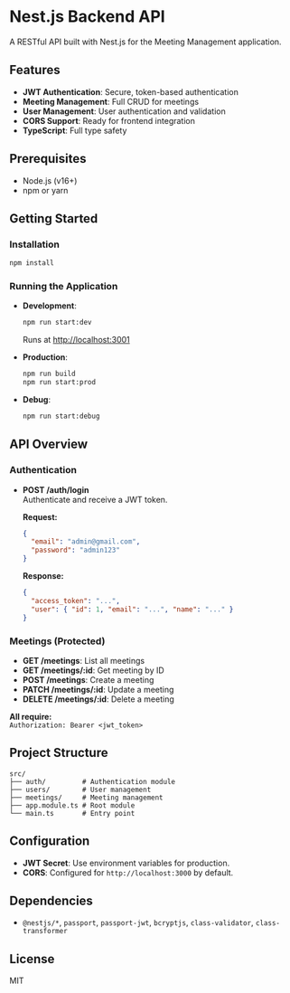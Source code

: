 # Nest.js Backend API

A RESTful API built with Nest.js for the Meeting Management application.

## Features

- **JWT Authentication**: Secure, token-based authentication
- **Meeting Management**: Full CRUD for meetings
- **User Management**: User authentication and validation
- **CORS Support**: Ready for frontend integration
- **TypeScript**: Full type safety

## Prerequisites

- Node.js (v16+)
- npm or yarn

## Getting Started

### Installation

```bash
npm install
```

### Running the Application

- **Development**:  
  ```bash
  npm run start:dev
  ```
  Runs at [http://localhost:3001](http://localhost:3001)

- **Production**:  
  ```bash
  npm run build
  npm run start:prod
  ```

- **Debug**:  
  ```bash
  npm run start:debug
  ```

## API Overview

### Authentication

- **POST /auth/login**  
  Authenticate and receive a JWT token.

  **Request:**
  ```json
  {
    "email": "admin@gmail.com",
    "password": "admin123"
  }
  ```
  **Response:**
  ```json
  {
    "access_token": "...",
    "user": { "id": 1, "email": "...", "name": "..." }
  }
  ```

### Meetings (Protected)

- **GET /meetings**: List all meetings
- **GET /meetings/:id**: Get meeting by ID
- **POST /meetings**: Create a meeting
- **PATCH /meetings/:id**: Update a meeting
- **DELETE /meetings/:id**: Delete a meeting

**All require:**  
`Authorization: Bearer <jwt_token>`

## Project Structure

```
src/
├── auth/         # Authentication module
├── users/        # User management
├── meetings/     # Meeting management
├── app.module.ts # Root module
└── main.ts       # Entry point
```

## Configuration

- **JWT Secret**: Use environment variables for production.
- **CORS**: Configured for `http://localhost:3000` by default.

## Dependencies

- `@nestjs/*`, `passport`, `passport-jwt`, `bcryptjs`, `class-validator`, `class-transformer`

## License

MIT
